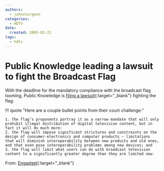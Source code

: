 ```yaml
---
authors:
  - johnsturgeon
categories:
  - HDTV
date:
  created: 2005-02-22
tags:
  - hdtv
---
```


# Public Knowledge leading a lawsuit to fight the Broadcast Flag

With the deadline for the mandatory compliance with the broadcast flag looming, Public Knowledge is [filing a lawsuit](http://www.publicknowledge.org/issues/bfcase){:target="_blank"} fighting the flag.   
<!-- more -->

!!! quote "Here are a couple bullet points from their court challenge:"
  
    1. The flag’s proponents portray it as a narrow mandate that will only prohibit illegal distribution of digital television content, but in fact it will do much more:
    2. the flag will impose significant strictures and constraints on the design of consumer-electronics and computer products — limitations that will diminish interoperability between new products and old ones, and that even pose interoperability problems among new devices; and
    3. the flag will limit what users can do with broadcast television content to a significantly greater degree than they are limited now.  

   

  
  
From: [Engadget](http://blog.myhdbox.com/hdtv.engadget.com){:target="_blank"}
